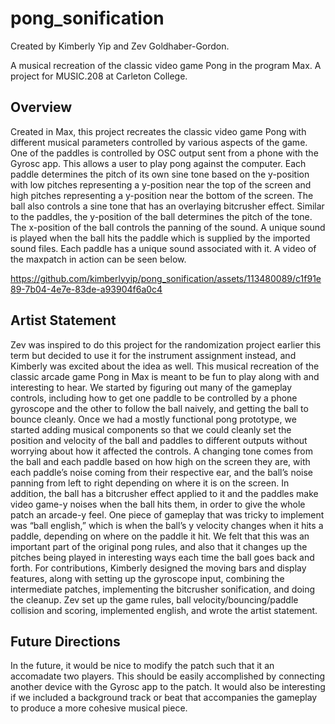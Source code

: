 # pong_sonification
Created by Kimberly Yip and Zev Goldhaber-Gordon.

A musical recreation of the classic video game Pong in the program Max. A project for MUSIC.208 at Carleton College. 

## Overview
Created in Max, this project recreates the classic video game Pong with different musical parameters controlled by various aspects of the game.
One of the paddles is controlled by OSC output sent from a phone with the Gyrosc app. This allows a user to play pong against the computer.
Each paddle determines the pitch of its own sine tone based on the y-position with low pitches representing a y-position near the top of the screen and high pitches representing a y-position near the bottom of the screen.
The ball also controls a sine tone that has an overlaying bitcrusher effect. Similar to the paddles, the y-position of the ball determines the pitch of the tone. The x-position of the ball controls the panning of the sound.
A unique sound is played when the ball hits the paddle which is supplied by the imported sound files. Each paddle has a unique sound associated with it.
A video of the maxpatch in action can be seen below. 


https://github.com/kimberlyyip/pong_sonification/assets/113480089/c1f91e89-7b04-4e7e-83de-a93904f6a0c4




## Artist Statement
Zev was inspired to do this project for the randomization project earlier this term but decided to use it for the instrument assignment instead, and Kimberly was excited about the idea as well. 
This musical recreation of the classic arcade game Pong in Max is meant to be fun to play along with and interesting to hear. 
We started by figuring out many of the gameplay controls, including how to get one paddle to be controlled by a phone gyroscope and the other to follow the ball naively, and getting the ball to bounce cleanly. 
Once we had a mostly functional pong prototype, we started adding musical components so that we could cleanly set the position and velocity of the ball and paddles to different outputs without worrying about how it affected the controls. 
A changing tone comes from the ball and each paddle based on how high on the screen they are, with each paddle’s noise coming from their respective ear, and the ball’s noise panning from left to right depending on where it is on the screen. 
In addition, the ball has a bitcrusher effect applied to it and the paddles make video game-y noises when the ball hits them, in order to give the whole patch an arcade-y feel. 
One piece of gameplay that was tricky to implement was “ball english,” which is when the ball’s y velocity changes when it hits a paddle, depending on where on the paddle it hit. 
We felt that this was an important part of the original pong rules, and also that it changes up the pitches being played in interesting ways each time the ball goes back and forth. 
For contributions, Kimberly designed the moving bars and display features, along with setting up the gyroscope input, combining the intermediate patches, implementing the bitcrusher sonification, and doing the cleanup. 
Zev set up the game rules, ball velocity/bouncing/paddle collision and scoring, implemented english, and wrote the artist statement.

## Future Directions
In the future, it would be nice to modify the patch such that it an accomadate two players. This should be easily accomplished by connecting another device with the Gyrosc app to the patch. 
It would also be interesting if we included a background track or beat that accompanies the gameplay to produce a more cohesive musical piece.

